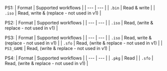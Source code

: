 PS1:
| Format | Supported workflows |
| --- | --- |
| `.bin` | Read & write |
| `.iso` | Read, write & (replace - not used in v1) |

PS2:
| Format | Supported workflows |
| --- | --- |
| `.iso` | Read, (write & replace - not used in v1) |

PS3:
| Format | Supported workflows |
| --- | --- |
| `.iso` | Read, write & (replace - not used in v1) |
| `.sfo` | Read, (write & replace - not used in v1) |
| `PS3_GAME` | Read, (write & replace - not used in v1) |

PS4:
| Format | Supported workflows |
| --- | --- |
| `.pkg` | Read |
| `.sfo` | Read, (write & replace - not used in v1) |
